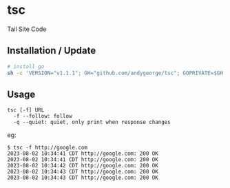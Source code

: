 # tsc

Tail Site Code

## Installation / Update

```sh
# install go
sh -c 'VERSION="v1.1.1"; GH="github.com/andygeorge/tsc"; GOPRIVATE=$GH go install -v $GH@$VERSION'
```

## Usage

```
tsc [-f] URL
  -f --follow: follow
  -q --quiet: quiet, only print when response changes
```

eg:

```
$ tsc -f http://google.com
2023-08-02 10:34:41 CDT http://google.com: 200 OK
2023-08-02 10:34:41 CDT http://google.com: 200 OK
2023-08-02 10:34:42 CDT http://google.com: 200 OK
2023-08-02 10:34:43 CDT http://google.com: 200 OK
2023-08-02 10:34:43 CDT http://google.com: 200 OK
```
